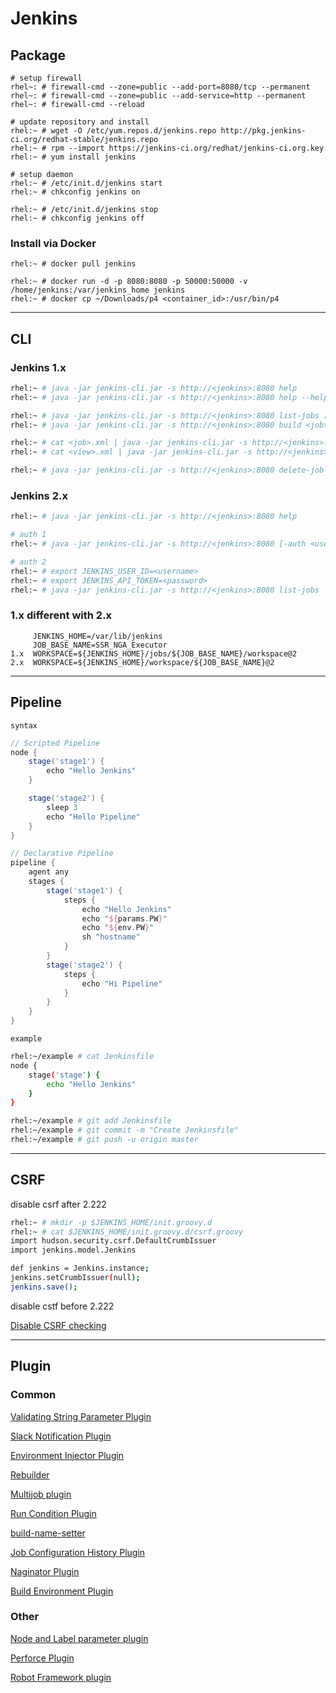 # Jenkins


## Package

```
# setup firewall
rhel~: # firewall-cmd --zone=public --add-port=8080/tcp --permanent
rhel~: # firewall-cmd --zone=public --add-service=http --permanent
rhel~: # firewall-cmd --reload

# update repository and install
rhel:~ # wget -O /etc/yum.repos.d/jenkins.repo http://pkg.jenkins-ci.org/redhat-stable/jenkins.repo
rhel:~ # rpm --import https://jenkins-ci.org/redhat/jenkins-ci.org.key
rhel:~ # yum install jenkins

# setup daemon
rhel:~ # /etc/init.d/jenkins start
rhel:~ # chkconfig jenkins on

rhel:~ # /etc/init.d/jenkins stop
rhel:~ # chkconfig jenkins off
```


### Install via Docker

```
rhel:~ # docker pull jenkins

rhel:~ # docker run -d -p 8080:8080 -p 50000:50000 -v /home/jenkins:/var/jenkins_home jenkins
rhel:~ # docker cp ~/Downloads/p4 <container_id>:/usr/bin/p4
```

----


## CLI


### Jenkins 1.x

```bash
rhel:~ # java -jar jenkins-cli.jar -s http://<jenkins>:8080 help
rhel:~ # java -jar jenkins-cli.jar -s http://<jenkins>:8080 help --help

rhel:~ # java -jar jenkins-cli.jar -s http://<jenkins>:8080 list-jobs [--username <username> --password <password>]
rhel:~ # java -jar jenkins-cli.jar -s http://<jenkins>:8080 build <job> [--username <username> --password <password>] [-p <key>=<val>]

rhel:~ # cat <job>.xml | java -jar jenkins-cli.jar -s http://<jenkins>:8080 create-job <job> [--username <username> --password <password>]
rhel:~ # cat <view>.xml | java -jar jenkins-cli.jar -s http://<jenkins>:8080 create-view [--username <username> --password <password>]

rhel:~ # java -jar jenkins-cli.jar -s http://<jenkins>:8080 delete-job <job> [--username <username> --password <password>]
```


### Jenkins 2.x

```bash
rhel:~ # java -jar jenkins-cli.jar -s http://<jenkins>:8080 help

# auth 1
rhel:~ # java -jar jenkins-cli.jar -s http://<jenkins>:8080 [-auth <username>:<password>] list-jobs

# auth 2
rhel:~ # export JENKINS_USER_ID=<username>
rhel:~ # export JENKINS_API_TOKEN=<password>
rhel:~ # java -jar jenkins-cli.jar -s http://<jenkins>:8080 list-jobs
```


### 1.x different with 2.x

```
     JENKINS_HOME=/var/lib/jenkins
     JOB_BASE_NAME=SSR_NGA_Executor
1.x  WORKSPACE=${JENKINS_HOME}/jobs/${JOB_BASE_NAME}/workspace@2
2.x  WORKSPACE=${JENKINS_HOME}/workspace/${JOB_BASE_NAME}@2
```


----


## Pipeline

`syntax`

```groovy
// Scripted Pipeline
node {
    stage('stage1') {
        echo "Hello Jenkins"
    }

    stage('stage2') {
        sleep 3
        echo "Hello Pipeline"
    }
}

// Declarative Pipeline
pipeline {
    agent any
    stages {
        stage('stage1') {
            steps {
                echo "Hello Jenkins"
                echo "${params.PW}"
                echo "${env.PW}"
                sh "hostname"
            }
        }
        stage('stage2') {
            steps {
                echo "Hi Pipeline"
            }
        }
    }
}
```

`example`

```bash
rhel:~/example # cat Jenkinsfile
node {
    stage('stage') {
        echo "Hello Jenkins"
    }
}

rhel:~/example # git add Jenkinsfile
rhel:~/example # git commit -m "Create Jenkinsfile"
rhel:~/example # git push -u origin master
```


---

## CSRF

disable csrf after 2.222

```bash
rhel:~ # mkdir -p $JENKINS_HOME/init.groovy.d
rhel:~ # cat $JENKINS_HOME/init.groovy.d/csrf.groovy 
import hudson.security.csrf.DefaultCrumbIssuer
import jenkins.model.Jenkins

def jenkins = Jenkins.instance;
jenkins.setCrumbIssuer(null); 
jenkins.save();
```

disable cstf before 2.222

[Disable CSRF checking](https://www.jenkins.io/doc/book/managing/security/#disable-csrf-checking)

---


## Plugin


### Common

[Validating String Parameter Plugin](https://wiki.jenkins-ci.org/display/JENKINS/Validating+String+Parameter+Plugin)

[Slack Notification Plugin](https://wiki.jenkins-ci.org/display/JENKINS/Slack+Plugin)

[Environment Injector Plugin](https://wiki.jenkins-ci.org/display/JENKINS/EnvInject+Plugin)

[Rebuilder](https://wiki.jenkins-ci.org/display/JENKINS/Rebuild+Plugin)

[Multijob plugin](https://wiki.jenkins-ci.org/display/JENKINS/Multijob+Plugin)

[Run Condition Plugin](https://wiki.jenkins-ci.org/display/JENKINS/Run+Condition+Plugin)

[build-name-setter](https://wiki.jenkins-ci.org/display/JENKINS/Build+Name+Setter+Plugin)

[Job Configuration History Plugin](https://wiki.jenkins-ci.org/display/JENKINS/JobConfigHistory+Plugin)

[Naginator Plugin](https://wiki.jenkins-ci.org/display/JENKINS/Naginator+Plugin)

[Build Environment Plugin](https://wiki.jenkins-ci.org/display/JENKINS/Build+Environment+Plugin)

### Other

[Node and Label parameter plugin](https://wiki.jenkins-ci.org/display/JENKINS/NodeLabel+Parameter+Plugin)

[Perforce Plugin](https://wiki.jenkins-ci.org/display/JENKINS/Perforce+Plugin)

[Robot Framework plugin](https://wiki.jenkins-ci.org/display/JENKINS/Robot+Framework+Plugin)
